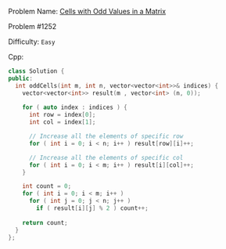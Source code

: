 Problem Name: [Cells with Odd Values in a Matrix](https://leetcode.com/problems/cells-with-odd-values-in-a-matrix/)

Problem #1252

Difficulty: `Easy`

Cpp:

```cpp
class Solution {
public:
  int oddCells(int m, int n, vector<vector<int>>& indices) {
    vector<vector<int>> result(m , vector<int> (n, 0));
    
    for ( auto index : indices ) {
      int row = index[0];
      int col = index[1];

      // Increase all the elements of specific row
      for ( int i = 0; i < n; i++ ) result[row][i]++;

      // Increase all the elements of specific col
      for ( int i = 0; i < m; i++ ) result[i][col]++;
    }

    int count = 0;
    for ( int i = 0; i < m; i++ )
      for ( int j = 0; j < n; j++ )
        if ( result[i][j] % 2 ) count++;
    
    return count;
  }
};
```
